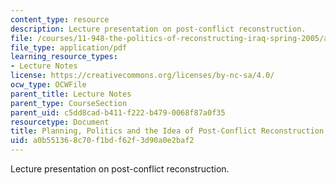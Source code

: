 ```yaml
---
content_type: resource
description: Lecture presentation on post-conflict reconstruction.
file: /courses/11-948-the-politics-of-reconstructing-iraq-spring-2005/a0b551368c70f1bdf62f3d90a0e2baf2_lect2.pdf
file_type: application/pdf
learning_resource_types:
- Lecture Notes
license: https://creativecommons.org/licenses/by-nc-sa/4.0/
ocw_type: OCWFile
parent_title: Lecture Notes
parent_type: CourseSection
parent_uid: c5dd8cad-b411-f222-b479-0068f87a0f35
resourcetype: Document
title: Planning, Politics and the Idea of Post-Conflict Reconstruction
uid: a0b55136-8c70-f1bd-f62f-3d90a0e2baf2
---
```

Lecture presentation on post-conflict reconstruction.